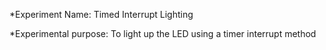 *Experiment Name: Timed Interrupt Lighting

*Experimental purpose: To light up the LED using a timer interrupt method